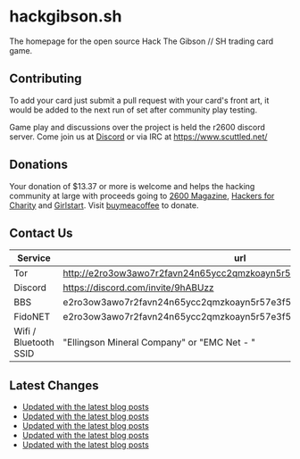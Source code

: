 # hackgibson.sh
The homepage for the open source Hack The Gibson // SH trading card game.


## Contributing

To add your card just submit a pull request with your card's front art, it would be added to the next run of set after community play testing.

Game play and discussions over the project is held the r2600 discord server. Come join us at [Discord](https://discord.com/invite/9hABUzz) or via IRC at https://www.scuttled.net/


## Donations

Your donation of $13.37 or more is welcome and helps the hacking community at large with proceeds going to [2600 Magazine](https://2600.com/), [Hackers for Charity](https://hackersforcharity.org) and [Girlstart](https://girlstart.org).  Visit [buymeacoffee](https://www.buymeacoffee.com/hackgibson.sh) to donate.


## Contact Us

Service | url
-|-
Tor | http://e2ro3ow3awo7r2favn24n65ycc2qmzkoayn5r57e3f56nvjwdcgg32ad.onion
Discord | https://discord.com/invite/9hABUzz
BBS | e2ro3ow3awo7r2favn24n65ycc2qmzkoayn5r57e3f56nvjwdcgg32ad.onion:23
FidoNET | e2ro3ow3awo7r2favn24n65ycc2qmzkoayn5r57e3f56nvjwdcgg32ad.onion:24554
Wifi / Bluetooth SSID | "Ellingson Mineral Company" or "EMC Net - <fidonet address>"

## Latest Changes
<!-- BLOG-POST-LIST:START -->
- [Updated with the latest blog posts](https://github.com/DFW2600/hackgibson.sh/commit/9c1303db8d8a5eca005aad47a3b036ff061225cb)
- [Updated with the latest blog posts](https://github.com/DFW2600/hackgibson.sh/commit/bece4b5f7fd535d9fd6ab7307dd29bc3559a52e2)
- [Updated with the latest blog posts](https://github.com/DFW2600/hackgibson.sh/commit/ef83f82ef36e1374f4102e8557c1220885b9b6f1)
- [Updated with the latest blog posts](https://github.com/DFW2600/hackgibson.sh/commit/2518380833d5d3e4c2af63824028e7de80b15c43)
- [Updated with the latest blog posts](https://github.com/DFW2600/hackgibson.sh/commit/bb26faaed8f8f3d7838f8cd39daa827419ae786c)
<!-- BLOG-POST-LIST:END -->
